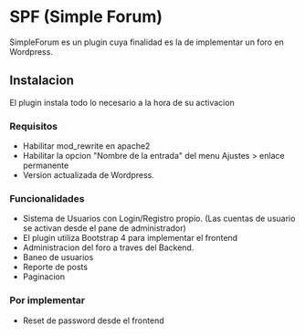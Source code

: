 # SPF (Simple Forum)
SimpleForum es un plugin cuya finalidad es la de implementar un foro en Wordpress.

## Instalacion
El plugin instala todo lo necesario a la hora de su activacion

### Requisitos
- Habilitar mod_rewrite en apache2
- Habilitar la opcion "Nombre de la entrada" del menu Ajustes > enlace permanente 
- Version actualizada de Wordpress.

### Funcionalidades
- Sistema de Usuarios con Login/Registro propio. (Las cuentas de usuario se activan desde el pane de administrador)
- El plugin utiliza Bootstrap 4 para implementar el frontend
- Administracion del foro a traves del Backend.
- Baneo de usuarios
- Reporte de posts
- Paginacion

### Por implementar
- Reset de password desde el frontend
